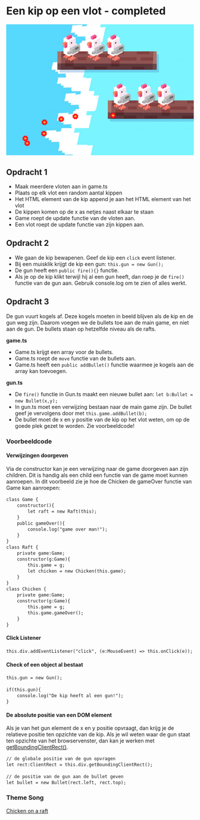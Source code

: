 # Een kip op een vlot - completed

![Chickens](docs/images/fireatwill.png?raw=true "Fire at will")

## Opdracht 1

- Maak meerdere vloten aan in game.ts
- Plaats op elk vlot een random aantal kippen
- Het HTML element van de kip append je aan het HTML element van het vlot
- De kippen komen op de x as netjes naast elkaar te staan
- Game roept de update functie van de vloten aan. 
- Een vlot roept de update functie van zijn kippen aan.

## Opdracht 2

- We gaan de kip bewapenen. Geef de kip een `click` event listener.
- Bij een muisklik krijgt de kip een gun: `this.gun = new Gun();`
- De gun heeft een `public fire(){}` functie.
- Als je op de kip klikt terwijl hij al een gun heeft, dan roep je de `fire()` functie van de gun aan. Gebruik console.log om te zien of alles werkt.

## Opdracht 3

De gun vuurt kogels af. Deze kogels moeten in beeld blijven als de kip en de gun weg zijn. Daarom voegen we de bullets toe aan de main game, en niet aan de gun. De bullets staan op hetzelfde niveau als de rafts. 

**game.ts**

- Game.ts krijgt een array voor de bullets.
- Game.ts roept de `move` functie van de bullets aan.
- Game.ts heeft een `public addBullet()` functie waarmee je kogels aan de array kan toevoegen. 

**gun.ts**

- De `fire()` functie in Gun.ts maakt een nieuwe bullet aan: `let b:Bullet = new Bullet(x,y);`
- In gun.ts moet een verwijzing bestaan naar de main game zijn. De bullet geef je vervolgens door met `this.game.addBullet(b);`
- De bullet moet de x en y positie van de kip op het vlot weten, om op de goede plek gezet te worden. Zie voorbeeldcode!

### Voorbeeldcode

#### Verwijzingen doorgeven

Via de constructor kan je een verwijzing naar de game doorgeven aan zijn children. Dit is handig als een child een functie van de game moet kunnen aanroepen. In dit voorbeeld zie je hoe de Chicken de gameOver functie van Game kan aanroepen:
```
class Game {
    constructor(){
        let raft = new Raft(this);
    }
    public gameOver(){
        console.log("game over man!");
    }
}
class Raft {
    private game:Game;
    constructor(g:Game){
        this.game = g;
        let chicken = new Chicken(this.game);
    }
}
class Chicken {
    private game:Game;
    constructor(g:Game){
        this.game = g;
        this.game.gameOver();
    }
}
```

#### Click Listener
```
this.div.addEventListener("click", (e:MouseEvent) => this.onClick(e));
```

#### Check of een object al bestaat
```
this.gun = new Gun();

if(this.gun){
    console.log("De kip heeft al een gun!");
}
```

#### De absolute positie van een DOM element

Als je van het gun element de x en y positie opvraagt, dan krijg je de relatieve positie ten opzichte van de kip. Als je wil weten waar de gun staat ten opzichte van het browservenster, dan kan je werken met [getBoundingClientRect()](https://developer.mozilla.org/en/docs/Web/API/Element/getBoundingClientRect).

```
// de globale positie van de gun opvragen
let rect:ClientRect = this.div.getBoundingClientRect();

// de positie van de gun aan de bullet geven 
let bullet = new Bullet(rect.left, rect.top);
```

### Theme Song

[Chicken on a raft](http://chickenonaraft.com)
